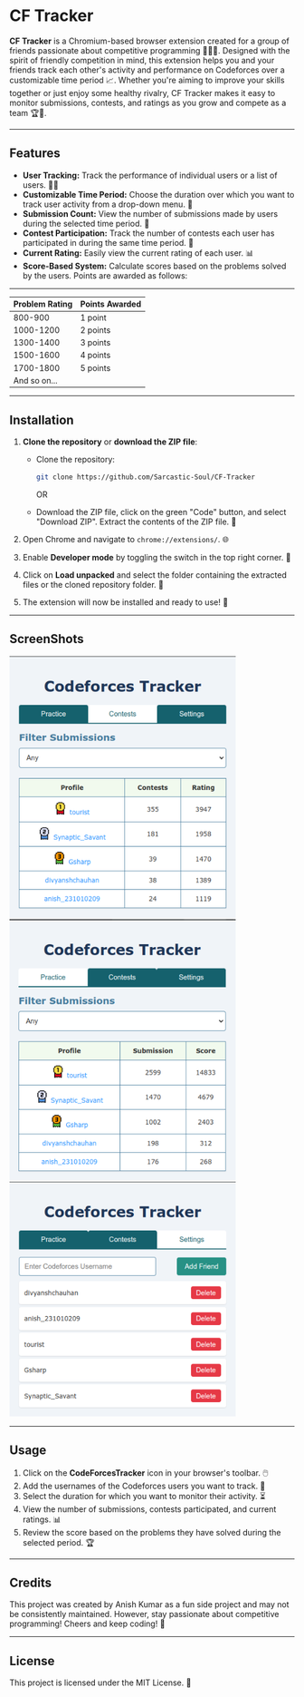 # CF Tracker

**CF Tracker** is a Chromium-based browser extension created for a group of friends passionate about competitive programming 🧠👩‍💻. Designed with the spirit of friendly competition in mind, this extension helps you and your friends track each other's activity and performance on Codeforces over a customizable time period 📈. Whether you're aiming to improve your skills together or just enjoy some healthy rivalry, CF Tracker makes it easy to monitor submissions, contests, and ratings as you grow and compete as a team 🏆🎯.

---

## Features

- **User Tracking:** Track the performance of individual users or a list of users. 🕵️‍♂️
- **Customizable Time Period:** Choose the duration over which you want to track user activity from a drop-down menu. 📅
- **Submission Count:** View the number of submissions made by users during the selected time period. 📝
- **Contest Participation:** Track the number of contests each user has participated in during the same time period. 🏅
- **Current Rating:** Easily view the current rating of each user. 📊
- **Score-Based System:** Calculate scores based on the problems solved by the users. Points are awarded as follows:

---

| Problem Rating | Points Awarded |
| -------------- | -------------- |
| 800-900        | 1 point        |
| 1000-1200      | 2 points       |
| 1300-1400      | 3 points       |
| 1500-1600      | 4 points       |
| 1700-1800      | 5 points       |
| And so on...   |                |

---

## Installation

1. **Clone the repository** or **download the ZIP file**:

   - Clone the repository:

     ```bash
     git clone https://github.com/Sarcastic-Soul/CF-Tracker
     ```

     OR

   - Download the ZIP file, click on the green "Code" button, and select "Download ZIP". Extract the contents of the ZIP file. 📂

2. Open Chrome and navigate to `chrome://extensions/`. 🌐

3. Enable **Developer mode** by toggling the switch in the top right corner. 🔧

4. Click on **Load unpacked** and select the folder containing the extracted files or the cloned repository folder. 📁

5. The extension will now be installed and ready to use! 🚀

---

## ScreenShots

<img src="/assets/screenshots/contests.png" alt="Contests Screenshot" width="400"/>
<img src="/assets/screenshots/practice.png" alt="Practice Screenshot" width="400"/>
<img src="/assets/screenshots/setting.png" alt="Settings Screenshot" width="400"/>

---

## Usage

1. Click on the **CodeForcesTracker** icon in your browser's toolbar. 🖱️
2. Add the usernames of the Codeforces users you want to track. 👥
3. Select the duration for which you want to monitor their activity. ⏳
4. View the number of submissions, contests participated, and current ratings. 📊
5. Review the score based on the problems they have solved during the selected period. 🏆

---

## Credits

This project was created by Anish Kumar as a fun side project and may not be consistently maintained. However, stay passionate about competitive programming! Cheers and keep coding! 🚀

---

## License

This project is licensed under the MIT License. 📝
